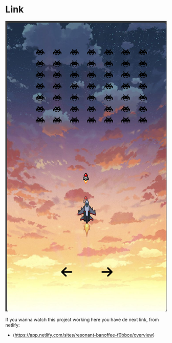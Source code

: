 # Link
![Imagen Space Invaders](public/image.png)


If you wanna watch this project working here you have de next link, from netlify:
- (https://app.netlify.com/sites/resonant-banoffee-f0bbce/overview)